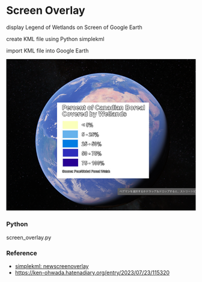 Screen Overlay
===============

display Legend of Wetlands on Screen of Google Earth

create KML file using Python simplekml

import KML file into Google Earth

![screen overlay](https://github.com/ohwada/World_Countries/blob/main/simplekml/screen_overlay/screenshots/screen_overlay.png)

### Python
screen_overlay.py

### Reference
- [simplekml: newscreenoverlay](https://simplekml.readthedocs.io/en/latest/containers.html#simplekml.Document.newscreenoverlay)
- https://ken-ohwada.hatenadiary.org/entry/2023/07/23/115320
